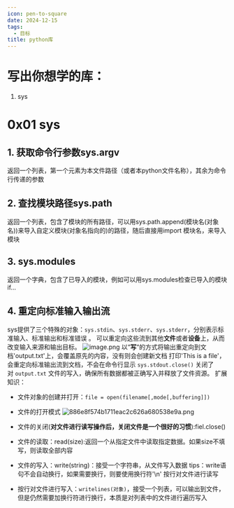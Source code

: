 ```yaml
---
icon: pen-to-square
date: 2024-12-15
tags:
  - 目标
title: python库
---
```

# 写出你想学的库：
1. sys
# 0x01 sys
## 1. 获取命令行参数sys.argv
返回一个列表，第一个元素为本文件路径（或者本python文件名称），其余为命令行传递的参数
## 2. 查找模块路径sys.path
返回一个列表，包含了模块的所有路径，可以用sys.path.append(模块名(对象名))来导入自定义模块(对象名指向的)的路径，随后直接用import 模块名，来导入模块
## 3. sys.modules
返回一个字典，包含了已导入的模块，例如可以用sys.modules检查已导入的模块if...
## 4. 重定向标准输入输出流 
sys提供了三个特殊的对象：`sys.stdin`、`sys.stderr`、`sys.stderr`，分别表示标准输入、标准输出和标准错误 。
可以重定向这些流到其他**文件**或者**设备**上，从而改变输入来源和输出目标。
![image.png](https://cdn.jsdelivr.net/gh/fakeppa/blog-img/20241218185249.png)
以“**写**“的方式将输出重定向到文档'output.txt'上，会覆盖原先的内容，没有则会创建新文档
打印'This is a file'，会重定向标准输出流到文档，不会在命令行显示
`sys.stdout.close()` 关闭了对 `output.txt` 文件的写入，确保所有数据都被正确写入并释放了文件资源。
扩展知识：
- 文件对象的创建并打开：`file = open(filename[,mode[,buffering]])`
- 文件的打开模式
![886e8f574b1711eac2c626a680538e9a.png](https://cdn.jsdelivr.net/gh/fakeppa/blog-img/2342sdf9a.png)

- 文件的关闭(**对文件进行读写操作后，关闭文件是一个很好的习惯**):fiel.close()
- 文件的读取：read(size):返回一个从指定文件中读取指定数据。如果size不填写，则读取全部内容
- 文件的写入：write(string)：接受一个字符串，从文件写入数据
	tips：write语句不会自动换行，如果需要换行，则要使用换行符'\n'
按行对文件进行读写
- 按行对文件进行写入：`writelines(对象)`，接受一个列表，可以输出到文件，但是仍然需要加换行符进行换行，本质是对列表中的文件进行遍历写入
